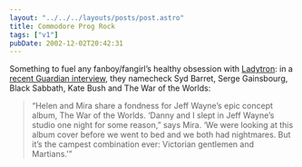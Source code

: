 ```yaml
---
layout: "../../../layouts/posts/post.astro"
title: Commodore Prog Rock
tags: ["v1"]
pubDate: 2002-12-02T20:42:31
---
```


Something to fuel any fanboy/fangirl&#8217;s healthy obsession with [Ladytron][1]: in a [recent Guardian interview][2], they namecheck Syd Barret, Serge Gainsbourg, Black Sabbath, Kate Bush and The War of the Worlds:

> &#8220;Helen and Mira share a fondness for Jeff Wayne&#8217;s epic concept album, The War of the Worlds. &#8216;Danny and I slept in Jeff Wayne&#8217;s studio one night for some reason,&#8221; says Mira. &#8216;We were looking at this album cover before we went to bed and we both had nightmares. But it&#8217;s the campest combination ever: Victorian gentlemen and Martians.'&#8221;

[1]: http://www.ladytron.com/
[2]: http://www.guardian.co.uk/arts/fridayreview/story/0,12102,849591,00.html "The Guardian: Home entertainment: Ladytron"
